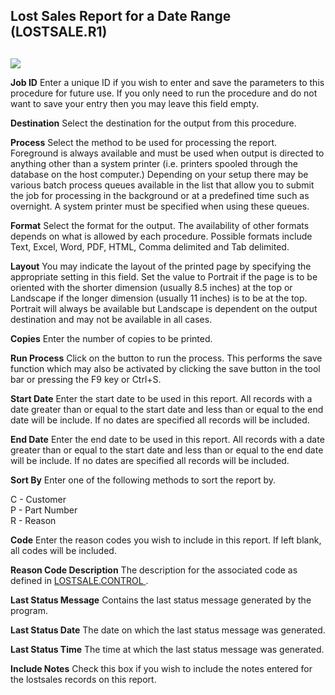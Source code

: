 ##  Lost Sales Report for a Date Range (LOSTSALE.R1)

<PageHeader />

##

![](./LOSTSALE-R1-1.jpg)

**Job ID** Enter a unique ID if you wish to enter and save the parameters to
this procedure for future use. If you only need to run the procedure and do
not want to save your entry then you may leave this field empty.  
  
**Destination** Select the destination for the output from this procedure.  
  
**Process** Select the method to be used for processing the report. Foreground
is always available and must be used when output is directed to anything other
than a system printer (i.e. printers spooled through the database on the host
computer.) Depending on your setup there may be various batch process queues
available in the list that allow you to submit the job for processing in the
background or at a predefined time such as overnight. A system printer must be
specified when using these queues.  
  
**Format** Select the format for the output. The availability of other formats
depends on what is allowed by each procedure. Possible formats include Text,
Excel, Word, PDF, HTML, Comma delimited and Tab delimited.  
  
**Layout** You may indicate the layout of the printed page by specifying the
appropriate setting in this field. Set the value to Portrait if the page is to
be oriented with the shorter dimension (usually 8.5 inches) at the top or
Landscape if the longer dimension (usually 11 inches) is to be at the top.
Portrait will always be available but Landscape is dependent on the output
destination and may not be available in all cases.  
  
**Copies** Enter the number of copies to be printed.  
  
**Run Process** Click on the button to run the process. This performs the save
function which may also be activated by clicking the save button in the tool
bar or pressing the F9 key or Ctrl+S.  
  
**Start Date** Enter the start date to be used in this report. All records
with a date greater than or equal to the start date and less than or equal to
the end date will be include. If no dates are specified all records will be
included.  
  
**End Date** Enter the end date to be used in this report. All records with a
date greater than or equal to the start date and less than or equal to the end
date will be include. If no dates are specified all records will be included.  
  
**Sort By** Enter one of the following methods to sort the report by.  
  
C - Customer  
P - Part Number  
R - Reason  
  
**Code** Enter the reason codes you wish to include in this report. If left
blank, all codes will be included.  
  
**Reason Code Description** The description for the associated code as defined in [ LOSTSALE.CONTROL ](../../../../../rover/MRK-OVERVIEW/MRK-ENTRY/LOSTSALE-CONTROL/README.md) .   
  
**Last Status Message** Contains the last status message generated by the
program.  
  
**Last Status Date** The date on which the last status message was generated.  
  
**Last Status Time** The time at which the last status message was generated.  
  
**Include Notes** Check this box if you wish to include the notes entered for
the lostsales records on this report.  
  
  
<badge text= "Version 8.10.57" vertical="middle" />

<PageFooter />
